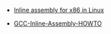 * [Inline assembly for x86 in Linux](https://www.ibm.com/developerworks/library/l-ia/index.html)

* [GCC-Inline-Assembly-HOWTO](http://ibiblio.org/gferg/ldp/GCC-Inline-Assembly-HOWTO.html)
